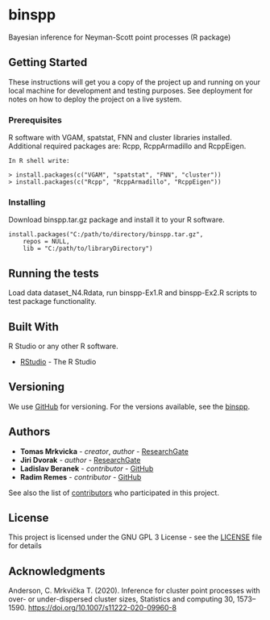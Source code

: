# binspp
Bayesian inference for Neyman-Scott point processes (R package)

## Getting Started

These instructions will get you a copy of the project up and running on your local machine for development and testing purposes. See deployment for notes on how to deploy the project on a live system.

### Prerequisites

R software with VGAM, spatstat, FNN and cluster libraries installed. Additional required packages are: Rcpp, RcppArmadillo and RcppEigen.

```
In R shell write:

> install.packages(c("VGAM", "spatstat", "FNN", "cluster"))
> install.packages(c("Rcpp", "RcppArmadillo", "RcppEigen"))
```

### Installing

Download binspp.tar.gz package and install it to your R software.

```
install.packages("C:/path/to/directory/binspp.tar.gz", 
    repos = NULL, 
    lib = "C:/path/to/libraryDirectory")
```

## Running the tests

Load data dataset_N4.Rdata, run binspp-Ex1.R and binspp-Ex2.R scripts to test package functionality.

## Built With

R Studio or any other R software.

* [RStudio](https://rstudio.com/products/rstudio/download/) - The R Studio

## Versioning

We use [GitHub](http://github.com/) for versioning. For the versions available, see the [binspp](https://github.com/tomasmrkvicka/binspp). 

## Authors

* **Tomas Mrkvicka** - *creator*, *author* - [ResearchGate](https://www.researchgate.net/profile/Tomas_Mrkvicka)
* **Jiri Dvorak** - *author* - [ResearchGate](https://www.researchgate.net/profile/Jiri-Dvorak-5)
* **Ladislav Beranek** - *contributor* - [GitHub](https://github.com/lberanek)
* **Radim Remes** - *contributor* - [GitHub](https://github.com/radimremes)

See also the list of [contributors](https://github.com/tomasmrkvicka/binspp/contributors) who participated in this project.

## License

This project is licensed under the GNU GPL 3 License - see the [LICENSE](LICENSE) file for details

## Acknowledgments

Anderson, C. Mrkvička T. (2020). Inference for cluster point processes with over- or under-dispersed cluster sizes, Statistics and computing 30, 1573–1590. https://doi.org/10.1007/s11222-020-09960-8
